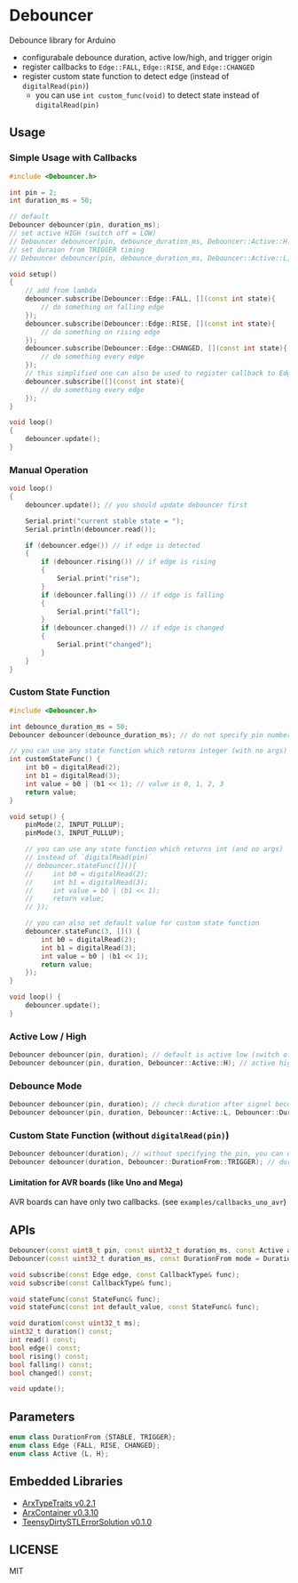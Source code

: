 # Debouncer

Debounce library for Arduino

- configurabale debounce duration, active low/high, and trigger origin
- register callbacks to `Edge::FALL`, `Edge::RISE`, and `Edge::CHANGED`
- register custom state function to detect edge (instead of `digitalRead(pin)`)
  - you can use `int custom_func(void)` to detect state instead of `digitalRead(pin)`

## Usage

### Simple Usage with Callbacks

``` C++
#include <Debouncer.h>

int pin = 2;
int duration_ms = 50;

// default
Debouncer debouncer(pin, duration_ms);
// set active HIGH (switch off = LOW)
// Debouncer debouncer(pin, debounce_duration_ms, Debouncer::Active::H);
// set duraion from TRIGGER timing
// Debouncer debouncer(pin, debounce_duration_ms, Debouncer::Active::L, Debouncer::DurationFrom::TRIGGER);

void setup()
{
    // add from lambda
    debouncer.subscribe(Debouncer::Edge::FALL, [](const int state){
        // do something on falling edge
    });
    debouncer.subscribe(Debouncer::Edge::RISE, [](const int state){
        // do something on rising edge
    });
    debouncer.subscribe(Debouncer::Edge::CHANGED, [](const int state){
        // do something every edge
    });
    // this simplified one can also be used to register callback to Edge::CHANGED
    debouncer.subscribe([](const int state){
        // do something every edge
    });
}

void loop()
{
    debouncer.update();
}
```

### Manual Operation

``` C++
void loop()
{
    debouncer.update(); // you should update debouncer first

    Serial.print("current stable state = ");
    Serial.println(debouncer.read());

    if (debouncer.edge()) // if edge is detected
    {
        if (debouncer.rising()) // if edge is rising
        {
            Serial.print("rise");
        }
        if (debouncer.falling()) // if edge is falling
        {
            Serial.print("fall");
        }
        if (debouncer.changed()) // if edge is changed
        {
            Serial.print("changed");
        }
    }
}
```

### Custom State Function

```C++
#include <Debouncer.h>

int debounce_duration_ms = 50;
Debouncer debouncer(debounce_duration_ms); // do not specify pin number

// you can use any state function which returns integer (with no args)
int customStateFunc() {
    int b0 = digitalRead(2);
    int b1 = digitalRead(3);
    int value = b0 | (b1 << 1); // value is 0, 1, 2, 3
    return value;
}

void setup() {
    pinMode(2, INPUT_PULLUP);
    pinMode(3, INPUT_PULLUP);

    // you can use any state function which returns int (and no args)
    // instead of `digitalRead(pin)`
    // debouncer.stateFunc([](){
    //     int b0 = digitalRead(2);
    //     int b1 = digitalRead(3);
    //     int value = b0 | (b1 << 1);
    //     return value;
    // });

    // you can also set default value for custom state function
    debouncer.stateFunc(3, []() {
        int b0 = digitalRead(2);
        int b1 = digitalRead(3);
        int value = b0 | (b1 << 1);
        return value;
    });
}

void loop() {
    debouncer.update();
}
```

### Active Low / High

``` C++
Debouncer debouncer(pin, duration); // default is active low (switch off = high)
Debouncer debouncer(pin, duration, Debouncer::Active::H); // active high (switch off = low)
```

### Debounce Mode

``` C++
Debouncer debouncer(pin, duration); // check duration after signel becomes stable (default)
Debouncer debouncer(pin, duration, Debouncer::Active::L, Debouncer::DurationFrom::TRIGGER); // check duration from first TRIGGER
```

### Custom State Function (without `digitalRead(pin)`)

``` C++
Debouncer debouncer(duration); // without specifying the pin, you can use custom state function
Debouncer debouncer(duration, Debouncer::DurationFrom::TRIGGER); // duration mode can be changed
```


#### Limitation for AVR boards (like Uno and Mega)

AVR boards can have only two callbacks. (see `examples/callbacks_uno_avr`)


## APIs

```C++
Debouncer(const uint8_t pin, const uint32_t duration_ms, const Active active = Active::L, const DurationFrom mode = DurationFrom::STABLE);
Debouncer(const uint32_t duration_ms, const DurationFrom mode = DurationFrom::STABLE);

void subscribe(const Edge edge, const CallbackType& func);
void subscribe(const CallbackType& func);

void stateFunc(const StateFunc& func);
void stateFunc(const int default_value, const StateFunc& func);

void duration(const uint32_t ms);
uint32_t duration() const;
int read() const;
bool edge() const;
bool rising() const;
bool falling() const;
bool changed() const;

void update();
```

## Parameters

```C++
enum class DurationFrom {STABLE, TRIGGER};
enum class Edge {FALL, RISE, CHANGED};
enum class Active {L, H};
```



## Embedded Libraries

- [ArxTypeTraits v0.2.1](https://github.com/hideakitai/ArxTypeTraits)
- [ArxContainer v0.3.10](https://github.com/hideakitai/ArxContainer)
- [TeensyDirtySTLErrorSolution v0.1.0](https://github.com/hideakitai/TeensyDirtySTLErrorSolution)


## LICENSE

MIT
